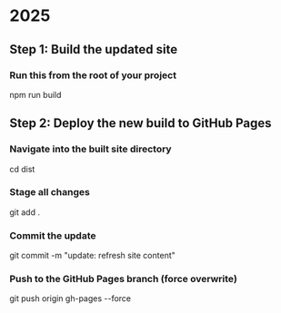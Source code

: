 # 2025

## Step 1: Build the updated site
### Run this from the root of your project
npm run build

## Step 2: Deploy the new build to GitHub Pages
### Navigate into the built site directory
cd dist

### Stage all changes
git add .

### Commit the update
git commit -m "update: refresh site content"

### Push to the GitHub Pages branch (force overwrite)
git push origin gh-pages --force


